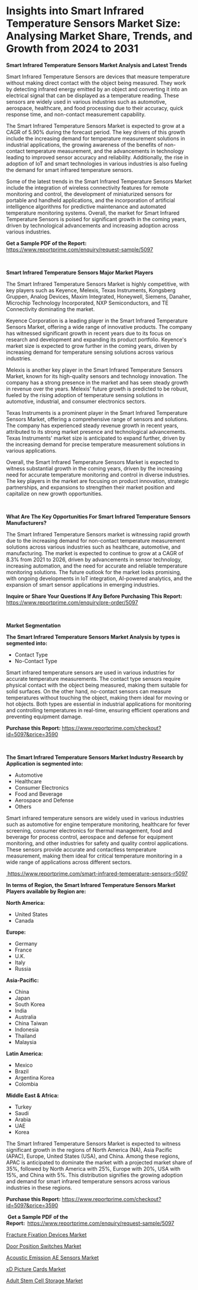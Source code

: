 <p><h1>Insights into Smart Infrared Temperature Sensors Market Size: Analysing Market Share, Trends, and Growth from 2024 to 2031</h1></p><p><strong>Smart Infrared Temperature Sensors Market Analysis and Latest Trends</strong></p>
<p><p>Smart Infrared Temperature Sensors are devices that measure temperature without making direct contact with the object being measured. They work by detecting infrared energy emitted by an object and converting it into an electrical signal that can be displayed as a temperature reading. These sensors are widely used in various industries such as automotive, aerospace, healthcare, and food processing due to their accuracy, quick response time, and non-contact measurement capability.</p><p>The Smart Infrared Temperature Sensors Market is expected to grow at a CAGR of 5.90% during the forecast period. The key drivers of this growth include the increasing demand for temperature measurement solutions in industrial applications, the growing awareness of the benefits of non-contact temperature measurement, and the advancements in technology leading to improved sensor accuracy and reliability. Additionally, the rise in adoption of IoT and smart technologies in various industries is also fueling the demand for smart infrared temperature sensors.</p><p>Some of the latest trends in the Smart Infrared Temperature Sensors Market include the integration of wireless connectivity features for remote monitoring and control, the development of miniaturized sensors for portable and handheld applications, and the incorporation of artificial intelligence algorithms for predictive maintenance and automated temperature monitoring systems. Overall, the market for Smart Infrared Temperature Sensors is poised for significant growth in the coming years, driven by technological advancements and increasing adoption across various industries.</p></p>
<p><strong>Get a Sample PDF of the Report:&nbsp;</strong> <a href="https://www.reportprime.com/enquiry/request-sample/5097">https://www.reportprime.com/enquiry/request-sample/5097</a></p>
<p>&nbsp;</p>
<p><strong>Smart Infrared Temperature Sensors Major Market Players</strong></p>
<p><p>The Smart Infrared Temperature Sensors Market is highly competitive, with key players such as Keyence, Melexis, Texas Instruments, Kongsberg Gruppen, Analog Devices, Maxim Integrated, Honeywell, Siemens, Danaher, Microchip Technology Incorporated, NXP Semiconductors, and TE Connectivity dominating the market.</p><p>Keyence Corporation is a leading player in the Smart Infrared Temperature Sensors Market, offering a wide range of innovative products. The company has witnessed significant growth in recent years due to its focus on research and development and expanding its product portfolio. Keyence's market size is expected to grow further in the coming years, driven by increasing demand for temperature sensing solutions across various industries.</p><p>Melexis is another key player in the Smart Infrared Temperature Sensors Market, known for its high-quality sensors and technology innovation. The company has a strong presence in the market and has seen steady growth in revenue over the years. Melexis' future growth is predicted to be robust, fueled by the rising adoption of temperature sensing solutions in automotive, industrial, and consumer electronics sectors.</p><p>Texas Instruments is a prominent player in the Smart Infrared Temperature Sensors Market, offering a comprehensive range of sensors and solutions. The company has experienced steady revenue growth in recent years, attributed to its strong market presence and technological advancements. Texas Instruments' market size is anticipated to expand further, driven by the increasing demand for precise temperature measurement solutions in various applications.</p><p>Overall, the Smart Infrared Temperature Sensors Market is expected to witness substantial growth in the coming years, driven by the increasing need for accurate temperature monitoring and control in diverse industries. The key players in the market are focusing on product innovation, strategic partnerships, and expansions to strengthen their market position and capitalize on new growth opportunities.</p></p>
<p>&nbsp;</p>
<p><strong>What Are The Key Opportunities For Smart Infrared Temperature Sensors Manufacturers?</strong></p>
<p><p>The Smart Infrared Temperature Sensors market is witnessing rapid growth due to the increasing demand for non-contact temperature measurement solutions across various industries such as healthcare, automotive, and manufacturing. The market is expected to continue to grow at a CAGR of 8.3% from 2021 to 2026, driven by advancements in sensor technology, increasing automation, and the need for accurate and reliable temperature monitoring solutions. The future outlook for the market looks promising, with ongoing developments in IoT integration, AI-powered analytics, and the expansion of smart sensor applications in emerging industries.</p></p>
<p><strong>Inquire or Share Your Questions If Any Before Purchasing This Report:</strong> <a href="https://www.reportprime.com/enquiry/pre-order/5097">https://www.reportprime.com/enquiry/pre-order/5097</a></p>
<p>&nbsp;</p>
<p><strong>Market Segmentation</strong></p>
<p><strong>The Smart Infrared Temperature Sensors Market Analysis by types is segmented into:</strong></p>
<p><ul><li>Contact Type</li><li>No-Contact Type</li></ul></p>
<p><p>Smart infrared temperature sensors are used in various industries for accurate temperature measurements. The contact type sensors require physical contact with the object being measured, making them suitable for solid surfaces. On the other hand, no-contact sensors can measure temperatures without touching the object, making them ideal for moving or hot objects. Both types are essential in industrial applications for monitoring and controlling temperatures in real-time, ensuring efficient operations and preventing equipment damage.</p></p>
<p><strong>Purchase this Report:&nbsp;</strong><a href="https://www.reportprime.com/checkout?id=5097&price=3590">https://www.reportprime.com/checkout?id=5097&price=3590</a></p>
<p>&nbsp;</p>
<p><strong>The Smart Infrared Temperature Sensors Market Industry Research by Application is segmented into:</strong></p>
<p><ul><li>Automotive</li><li>Healthcare</li><li>Consumer Electronics</li><li>Food and Beverage</li><li>Aerospace and Defense</li><li>Others</li></ul></p>
<p><p>Smart infrared temperature sensors are widely used in various industries such as automotive for engine temperature monitoring, healthcare for fever screening, consumer electronics for thermal management, food and beverage for process control, aerospace and defense for equipment monitoring, and other industries for safety and quality control applications. These sensors provide accurate and contactless temperature measurement, making them ideal for critical temperature monitoring in a wide range of applications across different sectors.</p></p>
<p><a href="https://www.reportprime.com/smart-infrared-temperature-sensors-r5097">&nbsp;https://www.reportprime.com/smart-infrared-temperature-sensors-r5097</a></p>
<p><strong>In terms of Region, the Smart Infrared Temperature Sensors Market Players available by Region are:</strong></p>
<p>
    <p> <strong> North America: </strong>
        <ul>
            <li>United States</li>
            <li>Canada</li>
        </ul>
        </p> 
    <p> <strong> Europe: </strong>
        <ul>
            <li>Germany</li>
            <li>France</li>
            <li>U.K.</li>
            <li>Italy</li>
            <li>Russia</li>
        </ul>
        </p> 
    <p> <strong> Asia-Pacific: </strong>
        <ul>
            <li>China</li>
            <li>Japan</li>
            <li>South Korea</li>
            <li>India</li>
            <li>Australia</li>
            <li>China Taiwan</li>
            <li>Indonesia</li>
            <li>Thailand</li>
            <li>Malaysia</li>
        </ul>
        </p> 
    <p> <strong> Latin America: </strong>
        <ul>
            <li>Mexico</li>
            <li>Brazil</li>
            <li>Argentina Korea</li>
            <li>Colombia</li>
        </ul>
        </p> 
    <p> <strong> Middle East & Africa: </strong>
        <ul>
            <li>Turkey</li>
            <li>Saudi</li>
            <li>Arabia</li>
            <li>UAE</li>
            <li>Korea</li>
        </ul>
    </p>
    </p>
<p><p>The Smart Infrared Temperature Sensors Market is expected to witness significant growth in the regions of North America (NA), Asia Pacific (APAC), Europe, United States (USA), and China. Among these regions, APAC is anticipated to dominate the market with a projected market share of 35%, followed by North America with 25%, Europe with 20%, USA with 15%, and China with 5%. This distribution signifies the growing adoption and demand for smart infrared temperature sensors across various industries in these regions.</p></p>
<p><strong>Purchase this Report: </strong><a href="https://www.reportprime.com/checkout?id=5097&price=3590">https://www.reportprime.com/checkout?id=5097&price=3590</a></p>
<p>&nbsp;<strong>Get a Sample PDF of the Report:&nbsp;&nbsp;</strong><a href="https://www.reportprime.com/enquiry/request-sample/5097">https://www.reportprime.com/enquiry/request-sample/5097</a></p>
<p><strong></strong></p>
<p><p><a href="https://medium.com/@enosstark/fracture-fixation-devices-market-outlook-complete-industry-analysis-2024-to-2031-c70662a53c5f">Fracture Fixation Devices Market</a></p><p><a href="https://github.com/thereveren80/Market-Research-Report-List-2/blob/main/door-position-switches-market.md">Door Position Switches Market</a></p><p><a href="https://github.com/JuliaFadel1922/Market-Research-Report-List-2/blob/main/acoustic-emission-ae-sensors-market.md">Acoustic Emission AE Sensors Market</a></p><p><a href="https://github.com/faniayasa/Market-Research-Report-List-2/blob/main/xd-picture-cards-market.md">xD Picture Cards Market</a></p><p><a href="https://medium.com/@stellasauer1918/global-adult-stem-cell-storage-industry-analysis-share-growth-trends-and-forecast-2024-to-2031-201eb46b05dc">Adult Stem Cell Storage Market</a></p></p>